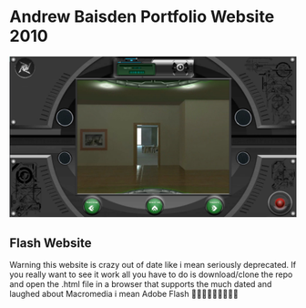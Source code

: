 # Andrew Baisden Portfolio Website 2010

![Andrew Baisden Portfolio Website 2018 - 2019](/img/andrew-baisden-portfolio-2010.jpeg 'Andrew Baisden Portfolio Website 2018 - 2019')

## Flash Website

Warning this website is crazy out of date like i mean seriously deprecated. If you really want to see it work all you have to do is download/clone the repo and open the .html file in a browser that supports the much dated and laughed about Macromedia i mean Adobe Flash 🤣🔥🔥🔥😱🙈😓💩🙃
